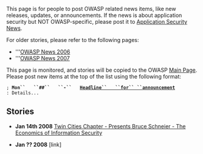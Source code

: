 This page is for people to post OWASP related news items, like new
releases, updates, or announcements. If the news is about application
security but NOT OWASP-specific, please post it to [Application Security
News](Application_Security_News "wikilink").

For older stories, please refer to the following pages:

  - '''[OWASP News 2006](OWASP_News_2006 "wikilink")
  - '''[OWASP News 2007](OWASP_News_2007 "wikilink")

This page is monitored, and stories will be copied to the OWASP [Main
Page](Main_Page "wikilink"). Please post new items at the top of the
list using the following format:

`; `**`Mon``   ``##``   ``-``   `[`Headline``   ``for``
 ``announcement`](OWASP_Project "wikilink")**
`: Details...`

## Stories

  - **Jan 14th 2008**
    [Twin Cities Chapter - Presents Bruce Schneier - The Economics of
    Information
    Security](https://www.owasp.org/index.php/Minneapolis_St_Paul)

<!-- end list -->

  - **Jan ?? 2008**
    \[link\]